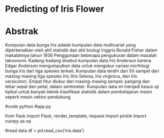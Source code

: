 # Predicting of Iris Flower
# Abstrak
Kumpulan data bunga Iris adalah kumpulan data multivariat yang diperkenalkan oleh ahli statistik dan ahli biologi Inggris Ronald Fisher dalam makalahnya tahun 1936 Penggunaan beberapa pengukuran dalam masalah taksonomi. Kadang-kadang disebut kumpulan data Iris Anderson karena Edgar Anderson mengumpulkan data untuk mengukur variasi morfologi bunga Iris dari tiga spesies terkait. Kumpulan data terdiri dari 50 sampel dari masing-masing tiga spesies Iris (Iris Setosa, Iris virginica, dan Iris versicolor). Empat fitur diukur dari masing-masing sampel: panjang dan lebar sepal dan petal, dalam sentimeter. Kumpulan data ini menjadi kasus uji tipikal untuk banyak teknik klasifikasi statistik dalam pembelajaran mesin seperti mesin vektor pendukung

#code python
#app.py

  from flask import Flask, render_template, request
  import pickle
  import numpy as np

#read data
  df = pd.read_csv('iris.data')

